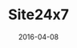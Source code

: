 ---
layout: site
title: "Site24x7"
date: 2016-04-08
categories: [community]
version: 1.4.0
major: 1
minor: 4
patch: 0
slug: site24x7
link: https://www.site24x7.com
submitter: aniketsinha
permalink: /sites/:slug
---